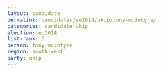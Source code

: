 ```yaml
---
layout: candidate
permalink: candidates/eu2014/ukip/tony-mcintyre/
categories: candidate ukip
election: eu2014
list-rank: 3
person: tony-mcintyre
region: south-west
party: ukip
---
```

